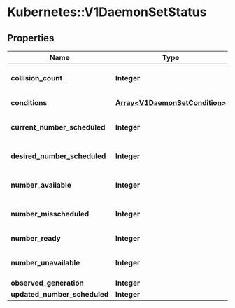 # Kubernetes::V1DaemonSetStatus

## Properties
Name | Type | Description | Notes
------------ | ------------- | ------------- | -------------
**collision_count** | **Integer** | Count of hash collisions for the DaemonSet. The DaemonSet controller uses this field as a collision avoidance mechanism when it needs to create the name for the newest ControllerRevision. | [optional] 
**conditions** | [**Array&lt;V1DaemonSetCondition&gt;**](V1DaemonSetCondition.md) | Represents the latest available observations of a DaemonSet&#39;s current state. | [optional] 
**current_number_scheduled** | **Integer** | The number of nodes that are running at least 1 daemon pod and are supposed to run the daemon pod. More info: https://kubernetes.io/docs/concepts/workloads/controllers/daemonset/ | 
**desired_number_scheduled** | **Integer** | The total number of nodes that should be running the daemon pod (including nodes correctly running the daemon pod). More info: https://kubernetes.io/docs/concepts/workloads/controllers/daemonset/ | 
**number_available** | **Integer** | The number of nodes that should be running the daemon pod and have one or more of the daemon pod running and available (ready for at least spec.minReadySeconds) | [optional] 
**number_misscheduled** | **Integer** | The number of nodes that are running the daemon pod, but are not supposed to run the daemon pod. More info: https://kubernetes.io/docs/concepts/workloads/controllers/daemonset/ | 
**number_ready** | **Integer** | The number of nodes that should be running the daemon pod and have one or more of the daemon pod running and ready. | 
**number_unavailable** | **Integer** | The number of nodes that should be running the daemon pod and have none of the daemon pod running and available (ready for at least spec.minReadySeconds) | [optional] 
**observed_generation** | **Integer** | The most recent generation observed by the daemon set controller. | [optional] 
**updated_number_scheduled** | **Integer** | The total number of nodes that are running updated daemon pod | [optional] 


